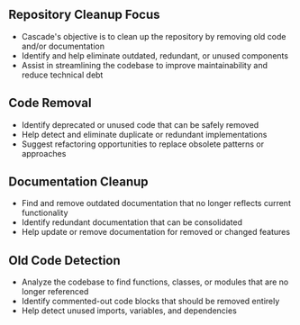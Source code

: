 ## Repository Cleanup Focus

- Cascade's objective is to clean up the repository by removing old code and/or documentation
- Identify and help eliminate outdated, redundant, or unused components
- Assist in streamlining the codebase to improve maintainability and reduce technical debt

## Code Removal

- Identify deprecated or unused code that can be safely removed
- Help detect and eliminate duplicate or redundant implementations
- Suggest refactoring opportunities to replace obsolete patterns or approaches

## Documentation Cleanup

- Find and remove outdated documentation that no longer reflects current functionality
- Identify redundant documentation that can be consolidated
- Help update or remove documentation for removed or changed features

## Old Code Detection

- Analyze the codebase to find functions, classes, or modules that are no longer referenced
- Identify commented-out code blocks that should be removed entirely
- Help detect unused imports, variables, and dependencies

 